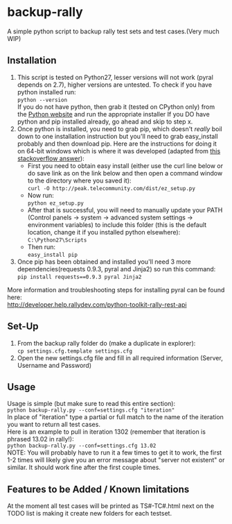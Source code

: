 backup-rally
============

A simple python script to backup rally test sets and test cases.(Very much WIP)

Installation
------------
1. This script is tested on Python27, lesser versions will not work (pyral depends on 2.7), higher versions are untested. To check if you have python installed run:  
    ````python --version````  
If you do not have python, then grab it (tested on CPython only) from the [Python website](http://www.python.org/download/releases/2.7.3/) and run the appropriate installer
If you DO have python and pip installed already, go ahead and skip to step x.  
2. Once python is installed, you need to grab pip, which doesn't *really* boil down to one installation instruction but you'll need to grab easy_install probably and then download pip. Here are the instructions for doing it on 64-bit windows which is where it was developed (adapted from [this stackoverflow answer](http://stackoverflow.com/a/9038397/1167456)):  
	* First you need to obtain easy install (either use the curl line below or do save link as on the link below and then open a command window to the directory where you saved it):  
	    ````curl -O http://peak.telecommunity.com/dist/ez_setup.py````
	* Now run:  
	    ````python ez_setup.py````
	* After that is successful, you will need to manually update your PATH (Control panels -> system -> advanced system settings -> environment variables) to include this folder (this is the default location, change it if you installed python elsewhere):  
	    ````C:\Python27\Scripts````  
	* Then run:  
	    ````easy_install pip````
3. Once pip has been obtained and installed you'll need 3 more dependencies(requests 0.9.3, pyral and Jinja2) so run this command:  
   ````pip install requests==0.9.3 pyral Jinja2````

More information and troubleshooting steps for installing pyral can be found here:  
<http://developer.help.rallydev.com/python-toolkit-rally-rest-api> 


Set-Up
------
1. From the backup rally folder do (make a duplicate in explorer):  
    ````cp settings.cfg.template settings.cfg````
2. Open the new settings.cfg file and fill in all required information (Server, Username and Password)

Usage
-----

Usage is simple (but make sure to read this entire section):  
	````python backup-rally.py --conf=settings.cfg "iteration"````  
In place of "iteration" type a partial or full match to the name of the iteration you want to return all test cases.  
Here is an example to pull in iteration 1302 (remember that iteration is phrased 13.02 in rally!):  
	````python backup-rally.py --conf=settings.cfg 13.02````  
NOTE: You will probably have to run it a few times to get it to work, the first 1-2 times will likely give you an error message about "server not existent" or similar. It should work fine after the first couple times.

Features to be Added / Known limitations
-----
At the moment all test cases will be printed as TS#-TC#.html next on the TODO list is making it create new folders for each testset.
